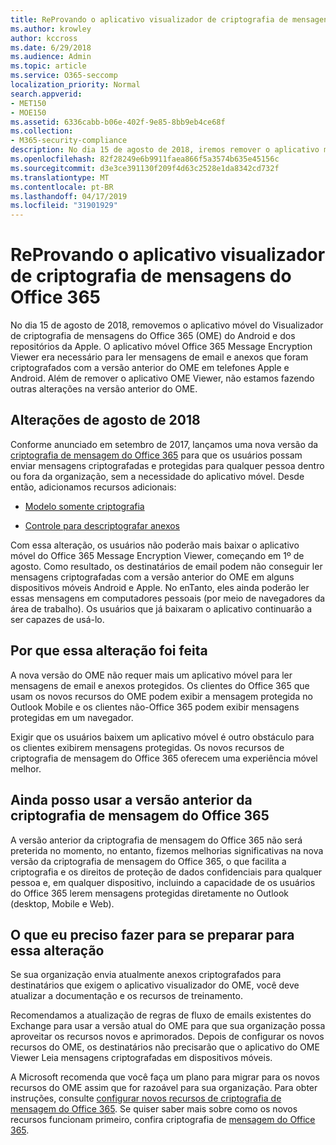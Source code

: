 ```yaml
---
title: ReProvando o aplicativo visualizador de criptografia de mensagens do Office 365
ms.author: krowley
author: kccross
ms.date: 6/29/2018
ms.audience: Admin
ms.topic: article
ms.service: O365-seccomp
localization_priority: Normal
search.appverid:
- MET150
- MOE150
ms.assetid: 6336cabb-b06e-402f-9e85-8bb9eb4ce68f
ms.collection:
- M365-security-compliance
description: No dia 15 de agosto de 2018, iremos remover o aplicativo móvel do Visualizador de criptografia de mensagens do Office 365 (OME) do Android e dos repositórios da Apple. O aplicativo móvel Office 365 Message Encryption Viewer era necessário para ler mensagens de email e anexos que foram criptografados com a versão anterior do OME em telefones Apple e Android. Além de remover o aplicativo OME Viewer, não estamos fazendo outras alterações na versão anterior do OME.
ms.openlocfilehash: 82f28249e6b9911faea866f5a3574b635e45156c
ms.sourcegitcommit: d3e3ce391130f209f4d63c2528e1da8342cd732f
ms.translationtype: MT
ms.contentlocale: pt-BR
ms.lasthandoff: 04/17/2019
ms.locfileid: "31901929"
---
```

# <a name="deprecating-office-365-message-encryption-viewer-app"></a>ReProvando o aplicativo visualizador de criptografia de mensagens do Office 365

No dia 15 de agosto de 2018, removemos o aplicativo móvel do Visualizador de criptografia de mensagens do Office 365 (OME) do Android e dos repositórios da Apple. O aplicativo móvel Office 365 Message Encryption Viewer era necessário para ler mensagens de email e anexos que foram criptografados com a versão anterior do OME em telefones Apple e Android. Além de remover o aplicativo OME Viewer, não estamos fazendo outras alterações na versão anterior do OME.
  
## <a name="changes-from-august-2018"></a>Alterações de agosto de 2018

Conforme anunciado em setembro de 2017, lançamos uma nova versão da [criptografia de mensagem do Office 365](https://aka.ms/ome2017) para que os usuários possam enviar mensagens criptografadas e protegidas para qualquer pessoa dentro ou fora da organização, sem a necessidade do aplicativo móvel. Desde então, adicionamos recursos adicionais:
  
- [Modelo somente criptografia](https://aka.ms/encryptonly)

- [Controle para descriptografar anexos](https://techcommunity.microsoft.com/t5/Security-Privacy-and-Compliance/Admin-control-for-attachments-now-available-in-Office-365/ba-p/204007)
    
Com essa alteração, os usuários não poderão mais baixar o aplicativo móvel do Office 365 Message Encryption Viewer, começando em 1º de agosto. Como resultado, os destinatários de email podem não conseguir ler mensagens criptografadas com a versão anterior do OME em alguns dispositivos móveis Android e Apple. No enTanto, eles ainda poderão ler essas mensagens em computadores pessoais (por meio de navegadores da área de trabalho). Os usuários que já baixaram o aplicativo continuarão a ser capazes de usá-lo.
  
## <a name="why-this-change-was-made"></a>Por que essa alteração foi feita

A nova versão do OME não requer mais um aplicativo móvel para ler mensagens de email e anexos protegidos. Os clientes do Office 365 que usam os novos recursos do OME podem exibir a mensagem protegida no Outlook Mobile e os clientes não-Office 365 podem exibir mensagens protegidas em um navegador.
  
Exigir que os usuários baixem um aplicativo móvel é outro obstáculo para os clientes exibirem mensagens protegidas. Os novos recursos de criptografia de mensagem do Office 365 oferecem uma experiência móvel melhor.
  
## <a name="can-i-still-use-the-previous-version-of-office-365-message-encryption"></a>Ainda posso usar a versão anterior da criptografia de mensagem do Office 365

A versão anterior da criptografia de mensagem do Office 365 não será preterida no momento, no entanto, fizemos melhorias significativas na nova versão da criptografia de mensagem do Office 365, o que facilita a criptografia e os direitos de proteção de dados confidenciais para qualquer pessoa e, em qualquer dispositivo, incluindo a capacidade de os usuários do Office 365 lerem mensagens protegidas diretamente no Outlook (desktop, Mobile e Web). 
  
## <a name="what-do-i-need-to-do-to-prepare-for-this-change"></a>O que eu preciso fazer para se preparar para essa alteração

Se sua organização envia atualmente anexos criptografados para destinatários que exigem o aplicativo visualizador do OME, você deve atualizar a documentação e os recursos de treinamento.
  
Recomendamos a atualização de regras de fluxo de emails existentes do Exchange para usar a versão atual do OME para que sua organização possa aproveitar os recursos novos e aprimorados. Depois de configurar os novos recursos do OME, os destinatários não precisarão que o aplicativo do OME Viewer Leia mensagens criptografadas em dispositivos móveis.
  
A Microsoft recomenda que você faça um plano para migrar para os novos recursos do OME assim que for razoável para sua organização. Para obter instruções, consulte [configurar novos recursos de criptografia de mensagem do Office 365](set-up-new-message-encryption-capabilities.md). Se quiser saber mais sobre como os novos recursos funcionam primeiro, confira criptografia de [mensagem do Office 365](ome.md).
  

